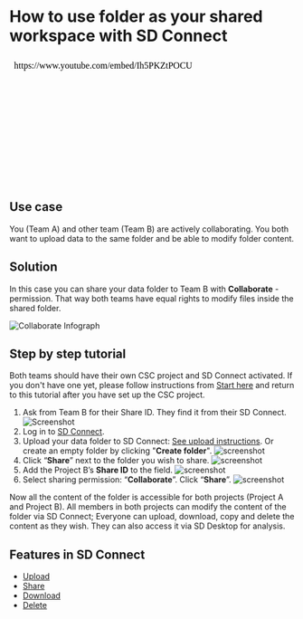 # How to use folder as your shared workspace with SD Connect

<iframe width="400" height="225" srcdoc="https://www.youtube.com/embed/Ih5PKZtPOCU" title="Introducing CSC Sensitive Data Services" frameborder="0" allow="accelerometer; autoplay; clipboard-write; encrypted-media; gyroscope; picture-in-picture; web-share" allowfullscreen></iframe>


## Use case

You (Team A) and other team (Team B) are actively collaborating. You both want to upload data to the same folder and be able to modify folder content.

## Solution

In this case you can share your data folder to Team B with **Collaborate** -permission. That way both teams have equal rights to modify files inside the shared folder.

![Collaborate Infograph](https://a3s.fi/docs-files/sensitive-data/SD_Connect/UseCase_Collaborate.png)



## Step by step tutorial

Both teams should have their own CSC project and SD Connect activated. If you don't have one yet, please follow instructions from [Start here](sd-access.md) and return to this tutorial after you have set up the CSC project.

1. Ask from Team B for their Share ID. They find it from their SD Connect.
![Screenshot](https://a3s.fi/docs-files/sensitive-data/SD_Connect/UseCase_ShareID.png)
2. Log in to [SD Connect](./sd-connect-login.md).
3. Upload your data folder to SD Connect: [See upload instructions](./sd-connect-upload.md). Or create an empty folder by clicking "**Create folder**".
![screenshot](https://a3s.fi/docs-files/sensitive-data/SD_Connect/UseCase_CreateFolder.png)
4. Click “**Share**” next to the folder you wish to share.
![screenshot](https://a3s.fi/docs-files/sensitive-data/SD_Connect/UseCase_ShareButton.png)
5. Add the Project B’s **Share ID** to the field.
![screenshot](https://a3s.fi/docs-files/sensitive-data/SD_Connect/UseCase_AddShareID.png)
6. Select sharing permission: “**Collaborate**”. Click “**Share**”.
![screenshot](https://a3s.fi/docs-files/sensitive-data/SD_Connect/UseCase_SelectPermission.png)

Now all the content of the folder is accessible for both projects (Project A and Project B). All members in both projects can modify the content of the folder via SD Connect; Everyone can upload, download, copy and delete the content as they wish. They can also access it via SD Desktop for analysis.

## Features in SD Connect 

* [Upload](./sd-connect-upload.md)
* [Share](./sd-connect-share.md)
* [Download](./sd-connect-download.md)
* [Delete](./sd-connect-delete.md)
